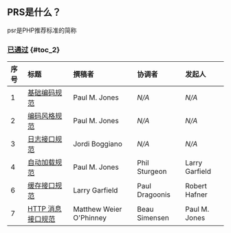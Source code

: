 ## **PRS是什么？**

psr是PHP推荐标准的简称 

### [已通过](https://psr.phphub.org/#toc_2) {#toc_2}

| 序号 | 标题 | 撰稿者 | 协调者 | 发起人 |
| :--- | :--- | :--- | :--- | :--- |
| 1 | [基础编码规范](https://phphub.org/topics/2078) | Paul M. Jones | _N/A_ | _N/A_ |
| 2 | [编码风格规范](https://phphub.org/topics/2079) | Paul M. Jones | _N/A_ | _N/A_ |
| 3 | [日志接口规范](https://phphub.org/topics/2080) | Jordi Boggiano | _N/A_ | _N/A_ |
| 4 | [自动加载规范](https://phphub.org/topics/2081) | Paul M. Jones | Phil Sturgeon | Larry Garfield |
| 6 | [缓存接口规范](https://phphub.org/topics/2082) | Larry Garfield | Paul Dragoonis | Robert Hafner |
| 7 | [HTTP 消息接口规范](https://github.com/summerblue/psr.phphub.org/blob/master/psrs/%E3%80%8CPSR%20%E8%A7%84%E8%8C%83%E3%80%8DPSR-7%20HTTP%20%E6%B6%88%E6%81%AF%E6%8E%A5%E5%8F%A3%E8%A7%84%E8%8C%83.md) | Matthew Weier O'Phinney | Beau Simensen | Paul M. Jones |



